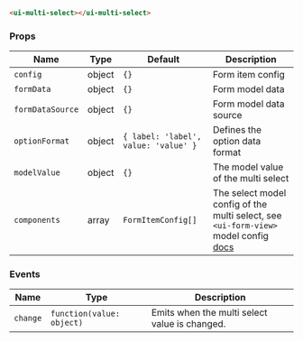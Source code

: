 ```html
<ui-multi-select></ui-multi-select>
```

### Props

| Name             | Type   | Default                              | Description                                                                                                    |
| ---------------- | ------ | ------------------------------------ | -------------------------------------------------------------------------------------------------------------- |
| `config`         | object | `{}`                                 | Form item config                                                                                               |
| `formData`       | object | `{}`                                 | Form model data                                                                                                |
| `formDataSource` | object | `{}`                                 | Form model data source                                                                                         |
| `optionFormat`   | object | `{ label: 'label', value: 'value' }` | Defines the option data format                                                                                 |
| `modelValue`     | object | `{}`                                 | The model value of the multi select                                                                            |
| `components`     | array  | `FormItemConfig[]`                   | The select model config of the multi select, see `<ui-form-view>` model config [docs](/#/components/form-view) |

### Events

| Name     | Type                      | Description                                   |
| -------- | ------------------------- | --------------------------------------------- |
| `change` | `function(value: object)` | Emits when the multi select value is changed. |

